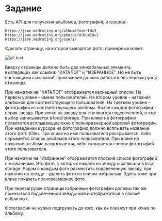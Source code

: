 # Задание

Есть API для получения альбомов, фотографий, и юзеров:

    https://json.medrating.org/albums?userId=3
    https://json.medrating.org/photos?albumId=2
    https://json.medrating.org/users/

Сделать страницу, на которой выводятся фото, примерный макет:

![alt text](https://cdn1.savepice.ru/uploads/2020/8/18/b142a702d636faeefc87d7c5022399bd-full.jpg)

Вверху страницы должно быть два кликабельных элемента, выглядящих как ссылки: "КАТАЛОГ" и "ИЗБРАННОЕ". Но не быть настоящими ссылками! Приложение должно работать без перезагрузок страницы!

При нажатии на "КАТАЛОГ" отображается каскадный список. 
На первом уровне - имена пользователей.
На втором уровне - названия альбомов для соответствующего пользователя.
На третьем уровне - фотографии из соответствующего альбома.
Возле каждой фотографии - серая звезда. При клике на звезду она становится подсвеченной, и этот выбор записывается в local storage.
При клике на фотографию появляется всплывающее окно с полноразмерной версией фотографии.
При наведении курсора на фотографию должно всплывать название этого фото (title).
При клике на имя пользователя раскрывается, либо скрывается список альбомов этого пользователя.
При клике на название альбома раскрывается, либо скрывается список фотографий этого пользователя.

При нажатии на “Избранное” отображается плоский список фотографий с названиями. Это фото, у которых нажали на звезду и записали в local storage.
Рядом с каждым фото разместить подсвеченную звезду, при нажатии на звезду - удалять фото из списка избранных.
Здесь тоже при клике показать полноразмерное фото.

При перезагрузке страницы избранные фотографии должны так же помечаться подсвеченной звёздочкой и отображаться в списке избранных.

Фотографии не нужно подгружать до того, как их покажут при клике по альбому.




